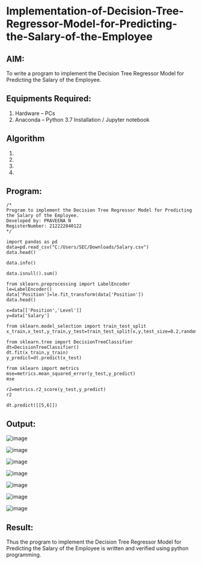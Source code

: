 # Implementation-of-Decision-Tree-Regressor-Model-for-Predicting-the-Salary-of-the-Employee

## AIM:
To write a program to implement the Decision Tree Regressor Model for Predicting the Salary of the Employee.

## Equipments Required:
1. Hardware – PCs
2. Anaconda – Python 3.7 Installation / Jupyter notebook

## Algorithm
1. 
2. 
3. 
4. 

## Program:
```
/*
Program to implement the Decision Tree Regressor Model for Predicting the Salary of the Employee.
Developed by: PRAVEENA N 
RegisterNumber: 212222040122  
*/
```
```
import pandas as pd
data=pd.read_csv("C:/Users/SEC/Downloads/Salary.csv")
data.head()
```
```
data.info()
```
```
data.isnull().sum()
```
```
from sklearn.preprocessing import LabelEncoder
le=LabelEncoder()
data['Position']=le.fit_transform(data['Position'])
data.head()
```
```
x=data[['Position','Level']]
y=data['Salary']
```
```
from sklearn.model_selection import train_test_split
x_train,x_test,y_train,y_test=train_test_split(x,y,test_size=0.2,random_state=2)
```
```
from sklearn.tree import DecisionTreeClassifier
dt=DecisionTreeClassifier()
dt.fit(x_train,y_train)
y_predict=dt.predict(x_test)
```
```
from sklearn import metrics
mse=metrics.mean_squared_error(y_test,y_predict)
mse
```
```
r2=metrics.r2_score(y_test,y_predict)
r2
```
```
dt.predict([[5,6]])
```
## Output:
![image](https://github.com/Praveenanagaraji22/Implementation-of-Decision-Tree-Regressor-Model-for-Predicting-the-Salary-of-the-Employee/assets/119393514/6e0d759d-64ed-40a1-905c-845345b7c61c)

![image](https://github.com/Praveenanagaraji22/Implementation-of-Decision-Tree-Regressor-Model-for-Predicting-the-Salary-of-the-Employee/assets/119393514/c9415381-21d8-4da2-8ca4-269cffa39cf7)

![image](https://github.com/Praveenanagaraji22/Implementation-of-Decision-Tree-Regressor-Model-for-Predicting-the-Salary-of-the-Employee/assets/119393514/764ad874-8dad-4775-8d19-a3474d5f2eb1)

![image](https://github.com/Praveenanagaraji22/Implementation-of-Decision-Tree-Regressor-Model-for-Predicting-the-Salary-of-the-Employee/assets/119393514/f7ee7fff-b7fc-44cb-8f1d-6afd14e73b9c)

![image](https://github.com/Praveenanagaraji22/Implementation-of-Decision-Tree-Regressor-Model-for-Predicting-the-Salary-of-the-Employee/assets/119393514/8cfe80a9-39e4-45e7-8c03-7744eb955fac)

![image](https://github.com/Praveenanagaraji22/Implementation-of-Decision-Tree-Regressor-Model-for-Predicting-the-Salary-of-the-Employee/assets/119393514/4492800a-1d04-40dc-a6e9-69bd06c63792)

![image](https://github.com/Praveenanagaraji22/Implementation-of-Decision-Tree-Regressor-Model-for-Predicting-the-Salary-of-the-Employee/assets/119393514/37583872-8b20-48fc-b3a7-3abf5caef90c)

## Result:
Thus the program to implement the Decision Tree Regressor Model for Predicting the Salary of the Employee is written and verified using python programming.
